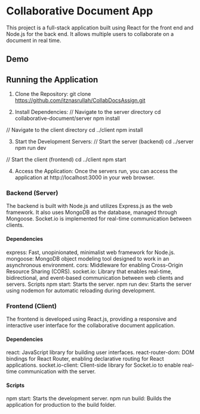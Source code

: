 # Collaborative Document App
This project is a full-stack application built using React for the front end and Node.js for the back end. It allows multiple users to collaborate on a document in real time.

## Demo

## Running the Application

1) Clone the Repository:
git clone https://github.com/itznasrullah/CollabDocsAssign.git

2) Install Dependencies:
// Navigate to the server directory
cd collaborative-document/server
npm install

// Navigate to the client directory
cd ../client
npm install

3) Start the Development Servers:
// Start the server (backend)
cd ../server
npm run dev

// Start the client (frontend)
cd ../client
npm start

4) Access the Application:
Once the servers run, you can access the application at http://localhost:3000 in your web browser.

### Backend (Server)
The backend is built with Node.js and utilizes Express.js as the web framework. It also uses MongoDB as the database, managed through Mongoose. Socket.io is implemented for real-time communication between clients.

#### Dependencies
express: Fast, unopinionated, minimalist web framework for Node.js.
mongoose: MongoDB object modeling tool designed to work in an asynchronous environment.
cors: Middleware for enabling Cross-Origin Resource Sharing (CORS).
socket.io: Library that enables real-time, bidirectional, and event-based communication between web clients and servers.
Scripts
npm start: Starts the server.
npm run dev: Starts the server using nodemon for automatic reloading during development.

### Frontend (Client)
The frontend is developed using React.js, providing a responsive and interactive user interface for the collaborative document application.

#### Dependencies
react: JavaScript library for building user interfaces.
react-router-dom: DOM bindings for React Router, enabling declarative routing for React applications.
socket.io-client: Client-side library for Socket.io to enable real-time communication with the server.

#### Scripts
npm start: Starts the development server.
npm run build: Builds the application for production to the build folder.
